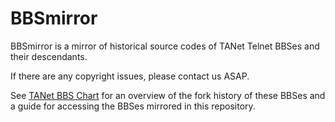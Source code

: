 # BBSmirror

BBSmirror is a mirror of historical source codes of TANet Telnet BBSes and their descendants.

If there are any copyright issues, please contact us ASAP.

See [TANet BBS Chart](https://github.com/ccns/dreambbs/wiki/TANet-BBS-Chart-zh_tw) for an overview of the fork history of these BBSes and a guide for accessing the BBSes mirrored in this repository.
